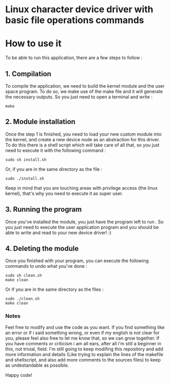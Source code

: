 # Linux character device driver with basic file operations commands

# How to use it 

To be able to run this application, there are a few steps to follow :

## 1. Compilation
  To compile  the application, we need to build the kernel module and the user space program. To do so, we make use of the make file and it will generate the necessary outputs. So you just need to open a terminal and write :
  ```
  make
  ```

## 2. Module installation
  Once the step 1 is finished, you need to load your new custom module into the kernel, and create a new device node as an abstraction for this driver. To do this there is a shell script which will take care of all that, so you just need to execute it with the following command :
  ```
  sudo sh install.sh
  ```
  Or, if you are in the same directory as the file :
  ```
  sudo ./install.sh
  ```
  Keep in mind that you are touching areas with privilege access (the linux kernel), that's why you need to execute it as super user.
## 3. Running the program
  Once you've installed the module, you just have the program left to run . So you just need to execute the user application program and you should be able to write and read to your new device driver! :)

## 4. Deleting the module
  Once you finished with your program, you can execute the following commands to undo what you've done :
  ```
  sudo sh clean.sh
  make clean
  ```
  Or if you are in the same directory as the files :
  ```
  sudo ./clean.sh
  make clean
  ```
### Notes
  Feel free to modify and use the code as you want. If you find something like an error or if i said something wrong, or even if my english is not clear for you, please feel also free to let me know that, so we can grow together. If you have comments or criticism i am all ears, after all i'm still a beginner in this, not trivial, field. I'm still going to keep modifing this repository and add more information and details (Like trying to explain the lines of the makefile and shellscript, and also add more comments to the sources files) to keep as undestandable as possible.
  
  Happy code!
